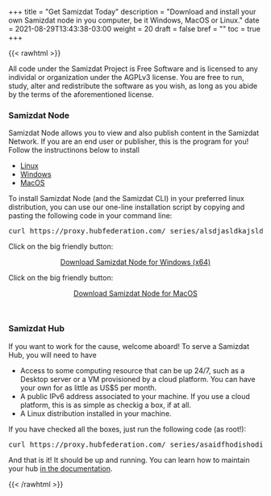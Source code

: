 +++
title = "Get Samizdat Today"
description = "Download and install your own Samizdat node in you computer, be it Windows, MacOS or Linux."
date = 2021-08-29T13:43:38-03:00
weight = 20
draft = false
bref = ""
toc = true
+++

{{< rawhtml >}}

<div class="message focus" data-component="message">All code under the Samizdat Project is Free Software and is licensed to any individal or organization under the AGPLv3 license. You are free to run, study, alter and redistribute the software as you wish, as long as you abide by the terms of the aforementioned license. <span class="close small"></span>
</div> 

<h3 class="section-head">Samizdat Node</h3>


<p>Samizdat Node allows you to view and also publish content in the Samizdat Network. If you are an end user or publisher, this is the program for you! Follow the instructinons below to install 
</p>

<nav class="tabs" data-component="tabs">
  <ul>
    <li class="active"><a href="#install-node-linux">Linux</a></li>
    <li><a href="#install-node-windows">Windows</a></li>
    <li><a href="#install-node-macos">MacOS</a></li>
  </ul>
</nav>

<div id="install-node-linux">
  <p>To install Samizdat Node (and the Samizdat CLI) in your preferred linux distribution, you can use our one-line installation script by copying and pasting the following code in your command line:</p>

<pre>
curl https://proxy.hubfederation.com/_series/alsdjasldkajsldkasjlda/install-latest.sh | sh
</pre>
</div>

<div id="install-node-windows">
  <p>Click on the big friendly button:</p>
  <div style="text-align: center">
    <a href="#" class="button big" role="button">Download Samizdat Node for Windows (x64)</a>
  </div>
</div>

<div id="install-node-macos">
  <p>Click on the big friendly button:</p>
  <div style="text-align: center">
    <a href="#" class="button big" role="button">Download Samizdat Node for MacOS</a>
  </div>
</div>

<div style="padding: 1em"></div>

<h3 class="section-head">Samizdat Hub</h3>

If you want to work for the cause, welcome aboard! To serve a Samizdat Hub, you will need to have

<ul>
  <li>Access to some computing resource that can be up 24/7, such as a Desktop server or a VM provisioned by a cloud platform. You can have your own for as little as US$5 per month. </li>
  <li>A public IPv6 address associated to your machine. If you use a cloud platform, this is as simple as checkig a box, if at all.</li>
  <li>A Linux distribution installed in your machine.</li>
</ul>

<p>If you have checked all the boxes, just run the following code (as root!):</p>

<pre>
curl https://proxy.hubfederation.com/_series/asaidfhodishodifhsodfis/hub-install-latest.sh | sh
</pre>

And that is it! It should be up and running. You can learn how to maintain your hub <a href="#">in the documentation</a>.

{{< /rawhtml >}}
